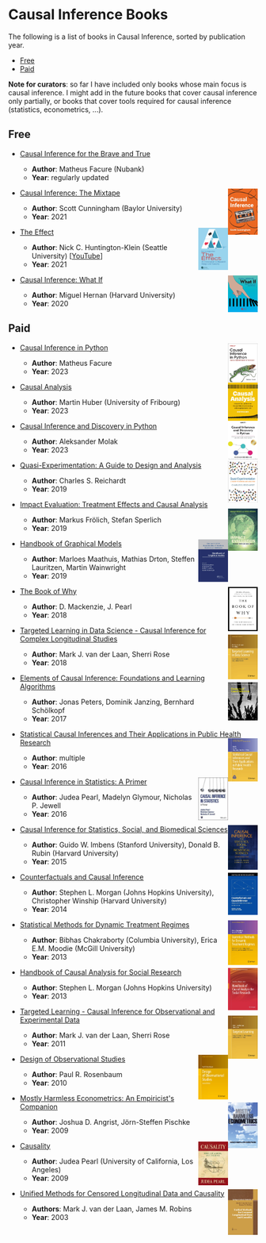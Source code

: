 # Causal Inference Books

The following is a list of books in Causal Inference, sorted by publication year.

- [Free](#free)
- [Paid](#paid)

**Note for curators**: so far I have included only books whose main focus is causal inference. I might add in the future books that cover causal inference only partially, or books that cover tools required for causal inference (statistics, econometrics, ...).

## Free

- [Causal Inference for the Brave and True](https://matheusfacure.github.io/python-causality-handbook/landing-page.html)
  - **Author**: Matheus Facure (Nubank)
  - **Year**: regularly updated

- [Causal Inference: The Mixtape <img align="right" width="60" src="img/books/causal_inference_the_mixtape.jpeg">](https://mixtape.scunning.com/)
    - **Author**: Scott Cunningham (Baylor University)
    - **Year**: 2021

- [The Effect <img align="right" width="60" src="img/books/the_effect.png">](https://theeffectbook.net/)
  - **Author**: Nick C. Huntington-Klein (Seattle University) [[YouTube](https://www.youtube.com/playlist?list=PLcTBLulJV_AK1hKtnO0-kYrU0D09K-kj8)]
  - **Year**: 2021

- [Causal Inference: What If <img align="right" width="60" src="img/books/what_if.jpeg">](https://www.hsph.harvard.edu/miguel-hernan/causal-inference-book/)
  - **Author**: Miguel Hernan (Harvard University)
  - **Year**: 2020

## Paid

- [Causal Inference in Python <img align="right" width="60" src="img/books/causal_inference_python.jpg">](https://www.oreilly.com/library/view/causal-inference-in/9781098140243/)
  - **Author**: Matheus Facure
  - **Year**: 2023

- [Causal Analysis <img align="right" width="60" src="img/books/causal_analysis.png">](https://mitpress.mit.edu/9780262545914/causal-analysis/)
  - **Author**:  Martin Huber (University of Fribourg)
  - **Year**: 2023

- [Causal Inference and Discovery in Python <img align="right" width="60" src="img/books/causal_inference_discovery_python.jpg">](https://www.packtpub.com/product/causal-inference-and-discovery-in-python/9781804612989)
  - **Author**: Aleksander Molak
  - **Year**: 2023
 
- [Quasi-Experimentation: A Guide to Design and Analysis <img align="right" width="60" src="img/books/quasi_experimentation.jpeg">](https://www.guilford.com/books/Quasi-Experimentation/Charles-Reichardt/9781462540204)
  - **Author**: Charles S. Reichardt
  - **Year**: 2019
 
- [Impact Evaluation: Treatment Effects and Causal Analysis <img align="right" width="60" src="img/books/impact_evaluation.png">](https://www.cambridge.org/ch/universitypress/subjects/economics/econometrics-statistics-and-mathematical-economics/impact-evaluation-treatment-effects-and-causal-analysis?format=AR&isbn=9781108617772)
  - **Author**: Markus Frölich, Stefan Sperlich
  - **Year**: 2019
 
- [Handbook of Graphical Models <img align="right" width="60" src="img/books/handbook_graphical_models.png">](https://www.routledge.com/Handbook-of-Graphical-Models/Maathuis-Drton-Lauritzen-Wainwright/p/book/9780367732608)
  - **Author**: Marloes Maathuis, Mathias Drton, Steffen Lauritzen, Martin Wainwright
  - **Year**: 2019
 
- [The Book of Why <img align="right" width="60" src="img/books/book_of_why.jpeg">](http://bayes.cs.ucla.edu/WHY/)
  - **Author**: D. Mackenzie, J. Pearl
  - **Year**: 2018

- [Targeted Learning in Data Science - Causal Inference for Complex Longitudinal Studies <img align="right" width="60" src="img/books/targeted_learning_data_science.png">](https://link.springer.com/book/10.1007/978-3-319-65304-4)
  - **Author**: Mark J. van der Laan, Sherri Rose
  - **Year**: 2018

- [Elements of Causal Inference: Foundations and Learning Algorithms <img align="right" width="60" src="img/books/elements_of_causal_inference.jpeg">](https://mitpress.mit.edu/9780262037310/elements-of-causal-inference/)
  - **Author**: Jonas Peters, Dominik Janzing, Bernhard Schölkopf
  - **Year**: 2017

- [Statistical Causal Inferences and Their Applications in Public Health Research <img align="right" width="60" src="img/books/statistical_causal_inferences.png">](https://link.springer.com/chapter/10.1007/978-3-319-41259-7_8)
  - **Author**: multiple
  - **Year**: 2016

- [Causal Inference in Statistics: A Primer <img align="right" width="60" src="img/books/causal_inference_statistics.jpg">](https://www.wiley.com/en-us/Causal+Inference+in+Statistics%3A+A+Primer-p-9781119186847)
  - **Author**: Judea Pearl, Madelyn Glymour, Nicholas P. Jewell
  - **Year**: 2016

- [Causal Inference for Statistics, Social, and Biomedical Sciences <img align="right" width="60" src="img/books/causal_inference_statistics_social_biomedical_sciences.jpeg">](https://www.cambridge.org/core/books/causal-inference-for-statistics-social-and-biomedical-sciences/71126BE90C58F1A431FE9B2DD07938AB)
  - **Author**: Guido W. Imbens (Stanford University), Donald B. Rubin (Harvard University)
  - **Year**: 2015

- [Counterfactuals and Causal Inference <img align="right" width="60" src="img/books/counterfactuals_causal_inference.jpg">](https://www.cambridge.org/core/books/counterfactuals-and-causal-inference/5CC81E6DF63C5E5A8B88F79D45E1D1B7)
  - **Author**: Stephen L. Morgan (Johns Hopkins University), Christopher Winship (Harvard University)
  - **Year**: 2014

- [Statistical Methods for Dynamic Treatment Regimes <img align="right" width="60" src="img/books/statistical_methods_dynamic_treatment_regimes.png">](https://link.springer.com/book/10.1007/978-94-007-6094-37)
  - **Author**: Bibhas Chakraborty (Columbia University), Erica E.M. Moodie (McGill University)
  - **Year**: 2013

- [Handbook of Causal Analysis for Social Research <img align="right" width="60" src="img/books/handbook_causal_analysis.png">](https://link.springer.com/book/10.1007/978-94-007-6094-37)
  - **Author**: Stephen L. Morgan (Johns Hopkins University)
  - **Year**: 2013

- [Targeted Learning - Causal Inference for Observational and Experimental Data <img align="right" width="60" src="img/books/targeted_learning.png">](https://link.springer.com/book/10.1007/978-1-4419-9782-1)
  - **Author**: Mark J. van der Laan, Sherri Rose
  - **Year**: 2011

- [Design of Observational Studies <img align="right" width="60" src="img/books/design_observational_studies.jpeg">](https://link.springer.com/book/10.1007/978-1-4419-1213-8)
  - **Author**: Paul R. Rosenbaum
  - **Year**: 2010 

- [Mostly Harmless Econometrics: An Empiricist's Companion <img align="right" width="60" src="img/books/mostly_harmless_econometrics.jpeg">](https://press.princeton.edu/books/paperback/9780691120355/mostly-harmless-econometrics)
  - **Author**: Joshua D. Angrist, Jörn-Steffen Pischke
  - **Year**: 2009

- [Causality <img align="right" width="60" src="img/books/causality.jpeg">](https://www.cambridge.org/core/books/causality/B0046844FAE10CBF274D4ACBDAEB5F5B)
  - **Author**: Judea Pearl (University of California, Los Angeles)
  - **Year**: 2009

- [Unified Methods for Censored Longitudinal Data and Causality <img align="right" width="60" src="img/books/unified_methods.png">](https://link.springer.com/book/10.1007/978-0-387-21700-0)
  - **Authors**: Mark J. van der Laan, James M. Robins   
  - **Year**: 2003

